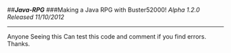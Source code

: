 ##___Java-RPG___
###Making a Java RPG with Buster52000! 
_Alpha 1.2.0 Released 11/10/2012_
<hr>
Anyone Seeing this Can test this code and comment if you find errors. Thanks.

